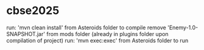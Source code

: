 # cbse2025
run: 'mvn clean install' from Asteroids folder to compile
      remove 'Enemy-1.0-SNAPSHOT.jar' from mods folder (already in plugins folder upon compilation of project)
run: 'mvn exec:exec' from Asteroids folder to run